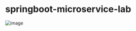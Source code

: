 # springboot-microservice-lab

![image](https://github.com/user-attachments/assets/ee5404fe-a43b-483d-8e32-f61bd0a5029a)
